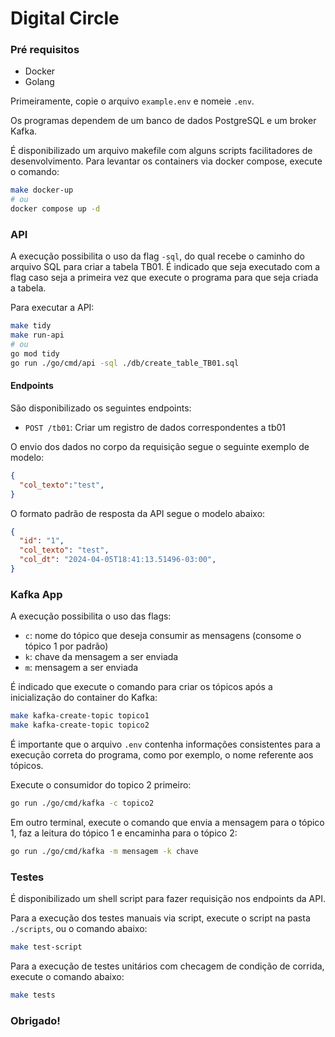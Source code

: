# Digital Circle

### Pré requisitos

- Docker
- Golang

Primeiramente, copie o arquivo `example.env` e nomeie `.env`.

Os programas dependem de um banco de dados PostgreSQL e um broker Kafka.

É disponibilizado um arquivo makefile com alguns scripts facilitadores de desenvolvimento.
Para levantar os containers via docker compose, execute o comando:
```sh
make docker-up
# ou
docker compose up -d
```

### API

A execução possibilita o uso da flag `-sql`, do qual recebe o caminho do arquivo SQL para criar a tabela TB01. 
É indicado que seja executado com a flag caso seja a primeira vez que execute o programa para que seja criada a tabela.

Para executar a API:
```sh
make tidy
make run-api
# ou
go mod tidy
go run ./go/cmd/api -sql ./db/create_table_TB01.sql
```

#### Endpoints

São disponibilizado os seguintes endpoints:
- `POST /tb01`: Criar um registro de dados correspondentes a tb01

O envio dos dados no corpo da requisição segue o seguinte exemplo de modelo:
```json
{
  "col_texto":"test",
}
```

O formato padrão de resposta da API segue o modelo abaixo:
```json
{
  "id": "1",
  "col_texto": "test",
  "col_dt": "2024-04-05T18:41:13.51496-03:00",
}
```

### Kafka App

A execução possibilita o uso das flags:
- `c`: nome do tópico que deseja consumir as mensagens (consome o tópico 1 por padrão)
- `k`: chave da mensagem a ser enviada
- `m`: mensagem a ser enviada

É indicado que execute o comando para criar os tópicos após a inicialização do container do Kafka:
```sh
make kafka-create-topic topico1
make kafka-create-topic topico2
```

É importante que o arquivo `.env` contenha informações consistentes para a execução correta do programa, como por exemplo, o nome referente aos tópicos.

Execute o consumidor do topico 2 primeiro:
```sh
go run ./go/cmd/kafka -c topico2
```

Em outro terminal, execute o comando que envia a mensagem para o tópico 1, faz a leitura do tópico 1 e encaminha para o tópico 2:
```sh
go run ./go/cmd/kafka -m mensagem -k chave
```

### Testes

É disponibilizado um shell script para fazer requisição nos endpoints da API.

Para a execução dos testes manuais via script, execute o script na pasta `./scripts`, ou o comando abaixo:
```sh
make test-script
```

Para a execução de testes unitários com checagem de condição de corrida, execute o comando abaixo:
```sh
make tests
```

### Obrigado! 